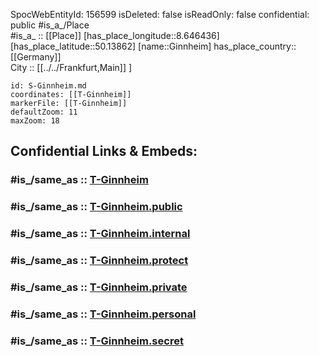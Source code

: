 ﻿---
location:
- 50.13862
- 8.646436
mapmarker: tram
mapzoom:
- 8
- 18
tags:
- geo/station/tram
type: Station
---

SpocWebEntityId: 156599
isDeleted: false
isReadOnly: false
confidential: public
#is_a_/Place  
#is_a_ :: [[Place]] 
[has_place_longitude::8.646436] 
[has_place_latitude::50.13862] 
[name::Ginnheim] 
has_place_country:: [[Germany]]  
City :: [[../../Frankfurt,Main]] ] 


```leaflet
id: S-Ginnheim.md
coordinates: [[T-Ginnheim]] 
markerFile: [[T-Ginnheim]] 
defaultZoom: 11 
maxZoom: 18
```


## Confidential Links & Embeds: 

### #is_/same_as :: [T-Ginnheim](T-Ginnheim.md) 

### #is_/same_as :: [T-Ginnheim.public](/_public/Earth/Continent/Europe/Europe~Central/Germany/Germany~West/Hessen/counties~Hessen/Frankfurt~Main/Stations-FFM~T/T-Ginnheim.public.md) 

### #is_/same_as :: [T-Ginnheim.internal](/_internal/Earth/Continent/Europe/Europe~Central/Germany/Germany~West/Hessen/counties~Hessen/Frankfurt~Main/Stations-FFM~T/T-Ginnheim.internal.md) 

### #is_/same_as :: [T-Ginnheim.protect](/_protect/Earth/Continent/Europe/Europe~Central/Germany/Germany~West/Hessen/counties~Hessen/Frankfurt~Main/Stations-FFM~T/T-Ginnheim.protect.md) 

### #is_/same_as :: [T-Ginnheim.private](/_private/Earth/Continent/Europe/Europe~Central/Germany/Germany~West/Hessen/counties~Hessen/Frankfurt~Main/Stations-FFM~T/T-Ginnheim.private.md) 

### #is_/same_as :: [T-Ginnheim.personal](/_personal/Earth/Continent/Europe/Europe~Central/Germany/Germany~West/Hessen/counties~Hessen/Frankfurt~Main/Stations-FFM~T/T-Ginnheim.personal.md) 

### #is_/same_as :: [T-Ginnheim.secret](/_secret/Earth/Continent/Europe/Europe~Central/Germany/Germany~West/Hessen/counties~Hessen/Frankfurt~Main/Stations-FFM~T/T-Ginnheim.secret.md)

